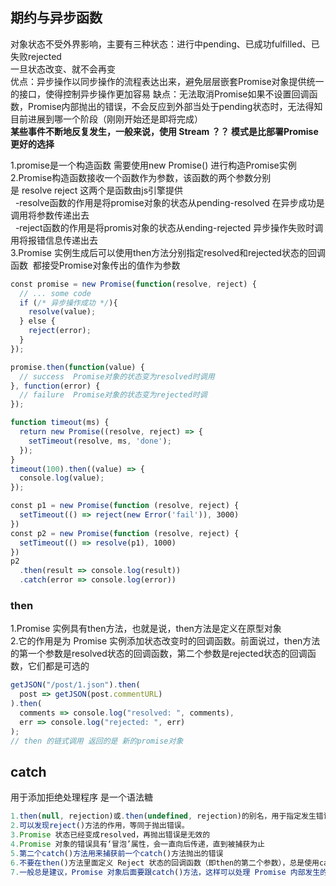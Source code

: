 ## 期约与异步函数
对象状态不受外界影响，主要有三种状态：进行中pending、已成功fulfilled、已失败rejected  
一旦状态改变、就不会再变  
优点：异步操作以同步操作的流程表达出来，避免层层嵌套Promise对象提供统一的接口，使得控制异步操作更加容易
缺点：无法取消Promise如果不设置回调函数，Promise内部抛出的错误，不会反应到外部当处于pending状态时，无法得知目前进展到哪一个阶段（刚刚开始还是即将完成）  
**某些事件不断地反复发生，一般来说，使用 Stream ？？ 模式是比部署Promise更好的选择**


1.promise是一个构造函数 需要使用new Promise() 进行构造Promise实例  
2.Promise构造函数接收一个函数作为参数，该函数的两个参数分别是 resolve reject 这两个是函数由js引擎提供  
  -resolve函数的作用是将promise对象的状态从pending-resolved 在异步成功是调用将参数传递出去  
  -reject函数的作用是将promis对象的状态从ending-rejected 异步操作失败时调用将报错信息传递出去  
3.Promise 实例生成后可以使用then方法分别指定resolved和rejected状态的回调函数  都接受Promise对象传出的值作为参数
```js
const promise = new Promise(function(resolve, reject) {
  // ... some code
  if (/* 异步操作成功 */){
    resolve(value);
  } else {
    reject(error);
  }
});

promise.then(function(value) {
  // success  Promise对象的状态变为resolved时调用
}, function(error) {
  // failure  Promise对象的状态变为rejected时调
}); 

function timeout(ms) {
  return new Promise((resolve, reject) => {
    setTimeout(resolve, ms, 'done');
  });
}
timeout(100).then((value) => {
  console.log(value);
});

const p1 = new Promise(function (resolve, reject) {
  setTimeout(() => reject(new Error('fail')), 3000)
})
const p2 = new Promise(function (resolve, reject) {
  setTimeout(() => resolve(p1), 1000)
})
p2
  .then(result => console.log(result))
  .catch(error => console.log(error))
```
### then
1.Promise 实例具有then方法，也就是说，then方法是定义在原型对象  
2.它的作用是为 Promise 实例添加状态改变时的回调函数。前面说过，then方法的第一个参数是resolved状态的回调函数，第二个参数是rejected状态的回调函数，它们都是可选的
```js
getJSON("/post/1.json").then(
  post => getJSON(post.commentURL)
).then(
  comments => console.log("resolved: ", comments),
  err => console.log("rejected: ", err)
);
// then 的链式调用 返回的是 新的promise对象
```
## catch
用于添加拒绝处理程序 是一个语法糖
```js
1.then(null, rejection)或.then(undefined, rejection)的别名，用于指定发生错误时的回调函数。
2.可以发现reject()方法的作用，等同于抛出错误。
3.Promise 状态已经变成resolved，再抛出错误是无效的
4.Promise 对象的错误具有‘冒泡’属性，会一直向后传递，直到被捕获为止
5.第二个catch()方法用来捕获前一个catch()方法抛出的错误
6.不要在then()方法里面定义 Reject 状态的回调函数（即then的第二个参数），总是使用catch方法。
7.一般总是建议，Promise 对象后面要跟catch()方法，这样可以处理 Promise 内部发生的错误。catch()方法返回的还是一个 Promise 对象，因此后面还可以接着调用then()方法
```